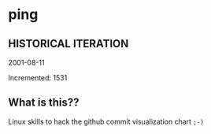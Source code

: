 # ping

## HISTORICAL ITERATION
2001-08-11

Incremented: 1531

## What is this?? 
Linux skills to hack the github commit visualization chart `;-)`
